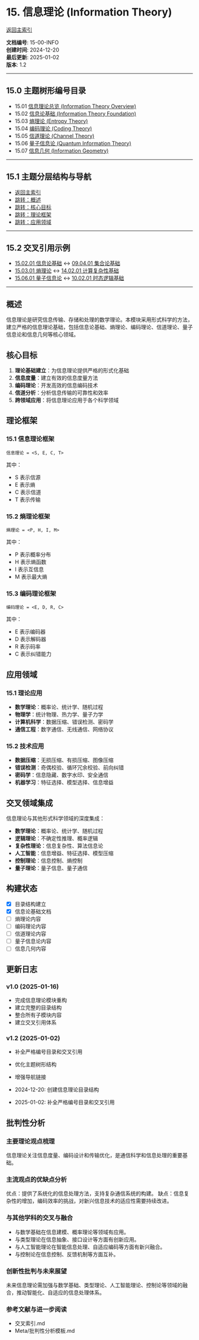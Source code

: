 # 15. 信息理论 (Information Theory)

[返回主索引](../00_Master_Index/00_主索引-形式科学体系.md)

**文档编号**: 15-00-INFO  
**创建时间**: 2024-12-20  
**最后更新**: 2025-01-02  
**版本**: 1.2

---

## 15.0 主题树形编号目录

- 15.01 [信息理论总览 (Information Theory Overview)](README.md)
- 15.02 [信息论基础 (Information Theory Foundation)](./14.1.1_信息论基础.md)
- 15.03 [熵理论 (Entropy Theory)](#熵理论)
- 15.04 [编码理论 (Coding Theory)](#编码理论)
- 15.05 [信道理论 (Channel Theory)](#信道理论)
- 15.06 [量子信息论 (Quantum Information Theory)](#量子信息论)
- 15.07 [信息几何 (Information Geometry)](#信息几何)

---

## 15.1 主题分层结构与导航

- [返回主索引](../00_Master_Index/00_主索引-形式科学体系.md)
- [跳转：概述](#概述)
- [跳转：核心目标](#核心目标)
- [跳转：理论框架](#理论框架)
- [跳转：应用领域](#应用领域)

---

## 15.2 交叉引用示例

- [15.02.01 信息论基础](./14.1.1_信息论基础.md) ↔ [09.04.01 集合论基础](../02_Mathematical_Foundations/01_Set_Theory)
- [15.03.01 熵理论](#熵理论) ↔ [14.02.01 计算复杂性基础](../14_Complexity_Theory/13.1.1_计算复杂性基础.md)
- [15.06.01 量子信息论](#量子信息论) ↔ [10.02.01 时态逻辑基础](../04_Temporal_Logic_Theory/01_Temporal_Logic_Foundations.md)

---

## 概述

信息理论是研究信息传输、存储和处理的数学理论。本模块采用形式科学的方法，建立严格的信息理论基础，包括信息论基础、熵理论、编码理论、信道理论、量子信息论和信息几何等核心领域。

## 核心目标

1. **理论基础建立**：为信息理论提供严格的形式化基础
2. **信息度量**：建立有效的信息度量方法
3. **编码理论**：开发高效的信息编码技术
4. **信道分析**：分析信息传输的可靠性和效率
5. **跨领域应用**：将信息理论应用于各个科学领域

## 理论框架

### 15.1 信息理论框架

```text
信息理论 = <S, E, C, T>
```

其中：

- S 表示信源
- E 表示熵
- C 表示信道
- T 表示传输

### 15.2 熵理论框架

```text
熵理论 = <P, H, I, M>
```

其中：

- P 表示概率分布
- H 表示熵函数
- I 表示互信息
- M 表示最大熵

### 15.3 编码理论框架

```text
编码理论 = <E, D, R, C>
```

其中：

- E 表示编码器
- D 表示解码器
- R 表示码率
- C 表示纠错能力

## 应用领域

### 15.1 理论应用

- **数学理论**：概率论、统计学、随机过程
- **物理学**：统计物理、热力学、量子力学
- **计算机科学**：数据压缩、错误检测、密码学
- **通信工程**：数字通信、无线通信、网络协议

### 15.2 技术应用

- **数据压缩**：无损压缩、有损压缩、图像压缩
- **错误检测**：奇偶校验、循环冗余校验、前向纠错
- **密码学**：信息隐藏、数字水印、安全通信
- **机器学习**：特征选择、模型选择、信息增益

## 交叉领域集成

信息理论与其他形式科学领域的深度集成：

- **数学理论**：概率论、统计学、随机过程
- **逻辑理论**：不确定性推理、概率逻辑
- **复杂性理论**：信息复杂性、算法信息论
- **人工智能**：信息增益、特征选择、模型压缩
- **控制理论**：信息控制、熵控制
- **量子理论**：量子信息、量子通信

## 构建状态

- [x] 目录结构建立
- [x] 信息论基础文档
- [ ] 熵理论内容
- [ ] 编码理论内容
- [ ] 信道理论内容
- [ ] 量子信息论内容
- [ ] 信息几何内容

## 更新日志

### v1.0 (2025-01-16)

- 完成信息理论模块重构
- 建立完整的目录结构
- 整合所有子模块内容
- 建立交叉引用体系

### v1.2 (2025-01-02)

- 补全严格编号目录和交叉引用
- 优化主题树形结构
- 增强导航链接

- 2024-12-20: 创建信息理论目录结构
- 2025-01-02: 补全严格编号目录和交叉引用

## 批判性分析

### 主要理论观点梳理

信息理论关注信息度量、编码设计和传输优化，是通信科学和信息处理的重要基础。

### 主流观点的优缺点分析

优点：提供了系统化的信息处理方法，支持复杂通信系统的构建。
缺点：信息复杂性的增加，编码效率的挑战，对新兴信息技术的适应性需要持续改进。

### 与其他学科的交叉与融合

- 与数学基础在信息建模、概率理论等领域有应用。
- 与类型理论在信息抽象、接口设计等方面有创新应用。
- 与人工智能理论在智能信息处理、自适应编码等方面有新兴融合。
- 与控制论在信息控制、反馈机制等方面互补。

### 创新性批判与未来展望

未来信息理论需加强与数学基础、类型理论、人工智能理论、控制论等领域的融合，推动智能化、自适应的信息处理体系。

### 参考文献与进一步阅读

- 交叉索引.md
- Meta/批判性分析模板.md
